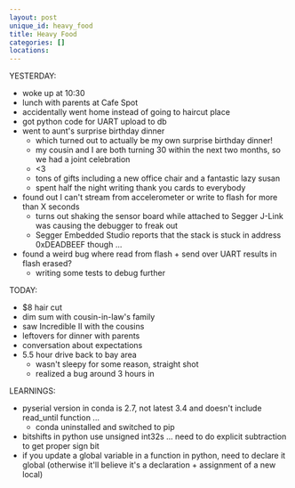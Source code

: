 ```yaml
---
layout: post
unique_id: heavy_food
title: Heavy Food
categories: []
locations: 
---
```


YESTERDAY:
* woke up at 10:30
* lunch with parents at Cafe Spot
* accidentally went home instead of going to haircut place
* got python code for UART upload to db
* went to aunt's surprise birthday dinner
  * which turned out to actually be my own surprise birthday dinner!
  * my cousin and I are both turning 30 within the next two months, so we had a joint celebration
  * <3
  * tons of gifts including a new office chair and a fantastic lazy susan
  * spent half the night writing thank you cards to everybody
* found out I can't stream from accelerometer or write to flash for more than X seconds
  * turns out shaking the sensor board while attached to Segger J-Link was causing the debugger to freak out
  * Segger Embedded Studio reports that the stack is stuck in address 0xDEADBEEF though ...
* found a weird bug where read from flash + send over UART results in flash erased?
  * writing some tests to debug further

TODAY:
* $8 hair cut
* dim sum with cousin-in-law's family
* saw Incredible II with the cousins
* leftovers for dinner with parents
* conversation about expectations
* 5.5 hour drive back to bay area
  * wasn't sleepy for some reason, straight shot
  * realized a bug around 3 hours in

LEARNINGS:
* pyserial version in conda is 2.7, not latest 3.4 and doesn't include read_until function ...
  * conda uninstalled and switched to pip
* bitshifts in python use unsigned int32s ... need to do explicit subtraction to get proper sign bit
* if you update a global variable in a function in python, need to declare it global (otherwise it'll believe it's a declaration + assignment of a new local)
